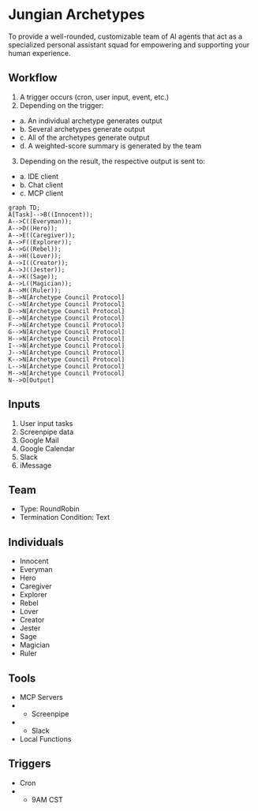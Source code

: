 # Jungian Archetypes

To provide a well-rounded, customizable team of AI agents that act as a specialized personal assistant squad for empowering and supporting your human experience.

## Workflow

1. A trigger occurs (cron, user input, event, etc.)
2. Depending on the trigger:

- a. An individual archetype generates output
- b. Several archetypes generate output
- c. All of the archetypes generate output
- d. A weighted-score summary is generated by the team

3. Depending on the result, the respective output is sent to:

- a. IDE client
- b. Chat client
- c. MCP client

```mermaid
graph TD;
A[Task]-->B((Innocent));
A-->C((Everyman));
A-->D((Hero));
A-->E((Caregiver));
A-->F((Explorer));
A-->G((Rebel));
A-->H((Lover));
A-->I((Creator));
A-->J((Jester));
A-->K((Sage));
A-->L((Magician));
A-->M((Ruler));
B-->N[Archetype Council Protocol]
C-->N[Archetype Council Protocol]
D-->N[Archetype Council Protocol]
E-->N[Archetype Council Protocol]
F-->N[Archetype Council Protocol]
G-->N[Archetype Council Protocol]
H-->N[Archetype Council Protocol]
I-->N[Archetype Council Protocol]
J-->N[Archetype Council Protocol]
K-->N[Archetype Council Protocol]
L-->N[Archetype Council Protocol]
M-->N[Archetype Council Protocol]
N-->O[Output]
```

## Inputs

1. User input tasks
2. Screenpipe data
3. Google Mail
4. Google Calendar
5. Slack
6. iMessage

## Team

- Type: RoundRobin
- Termination Condition: Text

## Individuals

- Innocent
- Everyman
- Hero
- Caregiver
- Explorer
- Rebel
- Lover
- Creator
- Jester
- Sage
- Magician
- Ruler

## Tools

- MCP Servers
- - Screenpipe
- - Slack
- Local Functions

## Triggers

- Cron
- - 9AM CST
